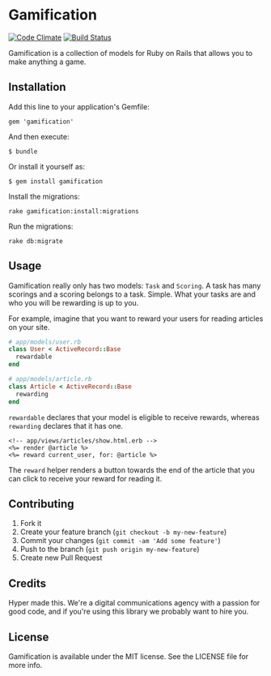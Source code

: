 # Gamification

[![Code Climate](https://codeclimate.com/github/hyperoslo/gamification.png)](https://codeclimate.com/github/hyperoslo/gamification)
[![Build Status](https://travis-ci.org/hyperoslo/gamification.png)](https://travis-ci.org/hyperoslo/gamification)

Gamification is a collection of models for Ruby on Rails that allows you to make anything a game.

## Installation

Add this line to your application's Gemfile:

    gem 'gamification'

And then execute:

    $ bundle

Or install it yourself as:

    $ gem install gamification

Install the migrations:

    rake gamification:install:migrations
    
Run the migrations:

    rake db:migrate

## Usage

Gamification really only has two models: `Task` and `Scoring`. A task has many scorings and a
scoring belongs to a task. Simple. What your tasks are and who you will be rewarding is up
to you.

For example, imagine that you want to reward your users for reading articles on your site.

```ruby
# app/models/user.rb
class User < ActiveRecord::Base
  rewardable
end

# app/models/article.rb
class Article < ActiveRecord::Base
  rewarding
end
```

`rewardable` declares that your model is eligible to receive rewards, whereas `rewarding`
declares that it has one.

```erb
<!-- app/views/articles/show.html.erb -->
<%= render @article %>
<%= reward current_user, for: @article %>
```

The `reward` helper renders a button towards the end of the article that you can click to
receive your reward for reading it.

## Contributing

1. Fork it
2. Create your feature branch (`git checkout -b my-new-feature`)
3. Commit your changes (`git commit -am 'Add some feature'`)
4. Push to the branch (`git push origin my-new-feature`)
5. Create new Pull Request

## Credits

Hyper made this. We're a digital communications agency with a passion for good code,
and if you're using this library we probably want to hire you.

## License

Gamification is available under the MIT license. See the LICENSE file for more info.
